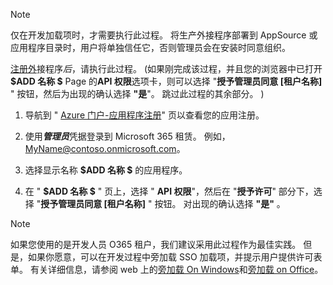 
> [!NOTE]
> 仅在开发加载项时，才需要执行此过程。 将生产外接程序部署到 AppSource 或应用程序目录时，用户将单独信任它，否则管理员会在安装时同意组织。

[注册外](../develop/register-sso-add-in-aad-v2.md)接程序*后*，请执行此过程。  (如果刚完成该过程，并且您的浏览器中已打开 **$ADD 名称 $** Page 的**API 权限**选项卡，则可以选择 "**授予管理员同意 [租户名称]** " 按钮，然后为出现的确认选择 **"是**"。 跳过此过程的其余部分。 ) 

1. 导航到 " [Azure 门户-应用程序注册](https://go.microsoft.com/fwlink/?linkid=2083908)" 页以查看您的应用注册。

1. 使用***管理员***凭据登录到 Microsoft 365 租赁。 例如，MyName@contoso.onmicrosoft.com。

1. 选择显示名称 **$ADD 名称 $** 的应用程序。

1. 在 " **$ADD 名称 $** " 页上，选择 " **API 权限**"，然后在 "**授予许可**" 部分下，选择 "**授予管理员同意 [租户名称]** " 按钮。 对出现的确认选择 **"是"** 。

> [!NOTE]
> 如果您使用的是开发人员 O365 租户，我们建议采用此过程作为最佳实践。 但是，如果你愿意，可以在开发过程中旁加载 SSO 加载项，并提示用户提供许可表单。 有关详细信息，请参阅 web 上的[旁加载 On Windows](../testing/create-a-network-shared-folder-catalog-for-task-pane-and-content-add-ins.md)和[旁加载 on Office](../testing/sideload-office-add-ins-for-testing.md)。
